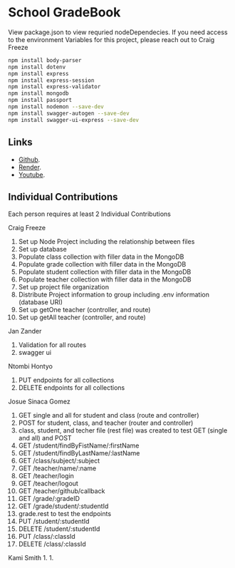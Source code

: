 # School GradeBook

View package.json to view requried nodeDependecies. If you need access to the environment Variables for this project, please reach out to Craig Freeze

```bash
npm install body-parser
npm install dotenv
npm install express
npm install express-session
npm install express-validator
npm install mongodb
npm install passport
npm install nodemon --save-dev
npm install swagger-autogen --save-dev
npm install swagger-ui-express --save-dev
```

## Links

- [Github](https://github.com/CraigFreeze/CSE_341_Final_Project).
- [Render](https://cse-341-final-project-6enz.onrender.com).
- [Youtube](https://youtube.com).

## Individual Contributions

Each person requires at least 2 Individual Contributions

Craig Freeze
1. Set up Node Project including the relationship between files
1. Set up database
1. Populate class collection with filler data in the MongoDB
1. Populate grade collection with filler data in the MongoDB
1. Populate student collection with filler data in the MongoDB
1. Populate teacher collection with filler data in the MongoDB
1. Set up project file organization
1. Distribute Project information to group including .env information (database URI)
1. Set up getOne teacher (controller, and route)
1. Set up getAll teacher (controller, and route)


Jan Zander
1. Validation for all routes
1. swagger ui

Ntombi Hontyo
1. PUT endpoints for all collections
1. DELETE endpoints for all collections

Josue Sinaca Gomez 
1. GET single and all for student and class (route and controller)
1. POST for student, class, and teacher (router and controller)
1. class, student, and techer file (rest file) was created to test GET (single and all) and POST
1. GET /student/findByFistName/:firstName
1. GET /student/findByLastName/:lastName
1. GET /class/subject/:subject
1. GET /teacher/name/:name
1. GET /teacher/login
1. GET /teacher/logout
1. GET /teacher/github/callback
1. GET /grade/:gradeID
1. GET /grade/student/:studentId
1. grade.rest to test the endpoints
1. PUT /student/:studentId
1. DELETE /student/:studentId
1. PUT /class/:classId
1. DELETE /class/:classId

Kami Smith 
1.
1.
